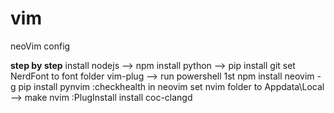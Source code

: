 # vim
neoVim config

****step by step****
install nodejs --> npm
install python --> pip
install git
set NerdFont to font folder
vim-plug --> run powershell 1st
npm install neovim -g
pip install pynvim
:checkhealth in neovim
set nvim folder to Appdata\Local  --> make nvim
:PlugInstall
install coc-clangd
